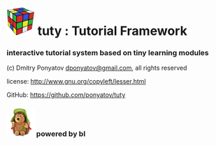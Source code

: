 # ![logo](https://github.com/ponyatov/icons/raw/master/Rubik_64x64.png) tuty : Tutorial Framework
### interactive tutorial system based on tiny learning modules

(c) Dmitry Ponyatov <dponyatov@gmail.com>, all rights reserved

license: http://www.gnu.org/copyleft/lesser.html

GitHub: https://github.com/ponyatov/tuty

### ![logo](https://github.com/ponyatov/icons/raw/master/logo64x64.png) powered by bI

